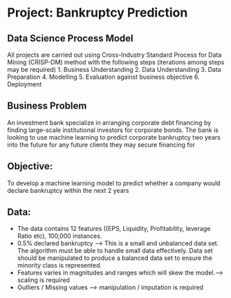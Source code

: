 # Project: Bankruptcy Prediction

## Data Science Process Model
All projects are carried out using Cross-Industry Standard Process for Data Mining (CRISP-DM)  method with the following steps (iterations among steps may be required)
	1. Business Understanding
	2. Data Understanding
	3. Data Preparation
	4. Modelling
	5. Evaluation against business objective
	6. Deployment

## Business Problem
An investment bank specialize in arranging corporate debt financing by finding large-scale institutional investors for corporate bonds. The bank is looking to use machine learning to predict corporate bankruptcy two years into the future for any future clients they may secure financing for

## Objective: 
To develop a machine learning model to predict whether a company would declare bankruptcy within the next 2 years

## Data: 
- The data contains 12 features ((EPS, Liquidity, Profitability, leverage Ratio etc), 100,000 instances. 
- 0.5% declared bankruptcy --> This is a small and unbalanced data set. The algorithm must be able to handle small data effectively. Data set should be manipulated to produce a balanced data set to ensure the minority class is represented. 
- Features varies in magnitudes and ranges which will skew the model.--> scaling is required
- Outliers / Missing values --> manipulation / imputation is required

